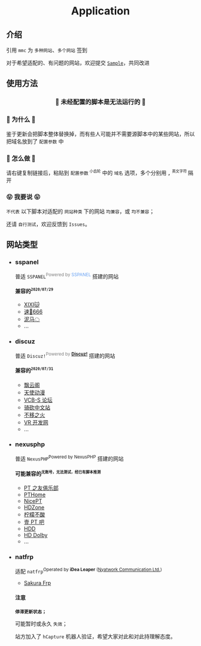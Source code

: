 <div align="center">
	<h1>Application</h1>
</div>

## 介绍

引用 `mmc` 为 `多种网站`、`多个网站` 签到

对于希望适配的、有问题的网站，欢迎提交 [`Sample`](../sample)，共同改进

## 使用方法

<div align="center">
	<h3>🍳 未经配置的脚本是无法运行的 🍳</h3>
</div>

### 🧐 为什么 🧐

鉴于更新会把脚本整体替换掉，而有些人可能并不需要源脚本中的某些网站，所以把域名放到了 `配置参数` 中

### 🧂 怎么做 🧂

请右键复制链接后，粘贴到 `配置参数`<sup> `小齿轮`</sup> 中的 `域名` 选项，多个分别用 **`,`** <sup>`英文字符` </sup> 隔开

### 😝 我要说 😝

`不代表` 以下脚本对适配的 `网站种类` 下的网站 `均兼容`，或 `均不兼容`；

还请 `自行测试`，欢迎反馈到 `Issues`。

## 网站类型

- ### sspanel

  普适 `SSPANEL`<sup><font color=gray>Powered by </font><font color=#67a1f3>SSPANEL</font></sup> 搭建的网站

  #### 兼容的<sup>`2020/07/29`</sup>

  - [XIXI🐱](https://xixicats.pw)
  - [速🦅666](https://suying999.net)
  - [泥马☁](https://cloud.nima.ma)
  - ...

- ### discuz

  普适 `Discuz!`<sup><font color=gray>Powered by </font><font color=black>**[Discuz!](https://www.discuz.net/)**</font></sup> 搭建的网站

  #### 兼容的<sup>`2020/07/31`</sup>
  - [飘云阁](https://www.chinapyg.com)
  - [天使动漫](https://www.tsdm39.net)
  - [VCB-S 论坛](https://bbs.vcb-s.com)
  - [骑砍中文站](https://bbs.mountblade.com.cn)
  - [不移之火](https://www.byzhihuo.com)
  - [VR 开发网](https://www.52vr.com)
  - ...

- ### nexusphp

  普适 `NexusPHP`<sup>Powered by NexusPHP</sup> 搭建的网站

  #### 可能兼容的<sup>`无账号，无法测试，经已有脚本推测`</sup>

  - [PT 之友俱乐部](https://pterclub.com)
  - [PTHome](https://www.pthome.net)
  - [NicePT](https://www.nicept.net)
  - [HDZone](https://hdzone.me) 
  - [柠檬不酸](https://leaguehd.com)
  - [壹 PT 吧](https://1ptba.com)
  - [HDD](https://hddisk.life)
  - [HD Dolby](https://www.hddolby.com/)
  - ...
  
- ### natfrp

  适配 `natfrp`<sup>Operated by **iDea Leaper** ([Nyatwork Communication Ltd.](https://nyatwork.net/))</sup>

  - [Sakura Frp](https://www.natfrp.com)

  #### 注意

  **`停滞更新状态；`**

  可能暂时或永久 `失效`；

  站方加入了 `hCapture` 机器人验证，希望大家对此和对此持理解态度。
